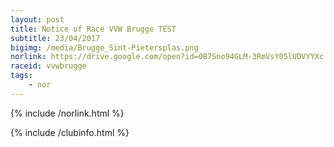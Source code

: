 ```yaml
---
layout: post
title: Notice of Race VVW Brugge TEST
subtitle: 23/04/2017
bigimg: /media/Brugge_Sint-Pietersplas.png
norlink: https://drive.google.com/open?id=0B7Sno94GLM-3RmVsY05lUDVYYXc
raceid: vvwbrugge
tags:
    - nor
---
```


{% include /norlink.html %}

{% include /clubinfo.html %}